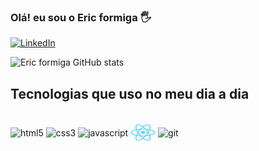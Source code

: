 
### Olá! eu sou o Eric formiga 🖐️
 
 [![LinkedIn](https://img.shields.io/badge/LinkedIn-0077B5?style=for-the-badge&logo=linkedin&logoColor=white)](https://github.com/Eric-Formiga)

 ![Eric formiga GitHub stats](https://github-readme-stats.vercel.app/api?username=Eric-Formiga&show_icons=true&theme=dracula)


 ## Tecnologias que uso no meu dia a dia

<div style="display: inline-block"><br/>
<img align="center" alt="html5" src="https://img.shields.io/badge/HTML5-E34F26?style=for-the-badge&logo=html5&logoColor=white" />
<img align="center" alt="css3" src="https://img.shields.io/badge/CSS3-1572B6?style=for-the-badge&logo=css3&logoColor=white/" />
<img align="center" alt="javascript" src="https://img.shields.io/badge/JavaScript-F7DF1E?style=for-the-badge&logo=javascript&logoColor=black" />
 <img align="center" alt="Rafa-React" height="30" width="40" src="https://raw.githubusercontent.com/devicons/devicon/master/icons/react/react-original.svg">
<img align="center" alt="git" src="https://img.shields.io/badge/GIT-E44C30?style=for-the-badge&logo=git&logoColor=white" />
</div>
<br/>
